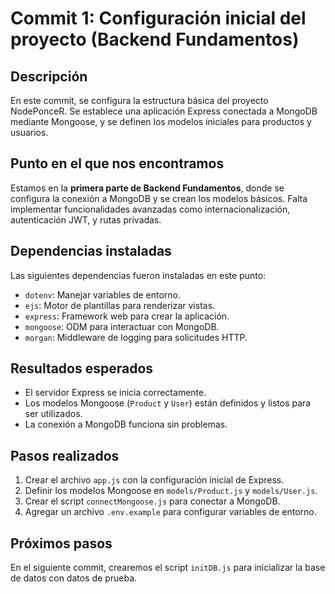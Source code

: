 # Commit 1: Configuración inicial del proyecto (Backend Fundamentos)

## Descripción
En este commit, se configura la estructura básica del proyecto NodePonceR. Se establece una aplicación Express conectada a MongoDB mediante Mongoose, y se definen los modelos iniciales para productos y usuarios.

## Punto en el que nos encontramos
Estamos en la **primera parte de Backend Fundamentos**, donde se configura la conexión a MongoDB y se crean los modelos básicos. Falta implementar funcionalidades avanzadas como internacionalización, autenticación JWT, y rutas privadas.

## Dependencias instaladas
Las siguientes dependencias fueron instaladas en este punto:
- `dotenv`: Manejar variables de entorno.
- `ejs`: Motor de plantillas para renderizar vistas.
- `express`: Framework web para crear la aplicación.
- `mongoose`: ODM para interactuar con MongoDB.
- `morgan`: Middleware de logging para solicitudes HTTP.

## Resultados esperados
- El servidor Express se inicia correctamente.
- Los modelos Mongoose (`Product` y `User`) están definidos y listos para ser utilizados.
- La conexión a MongoDB funciona sin problemas.

## Pasos realizados
1. Crear el archivo `app.js` con la configuración inicial de Express.
2. Definir los modelos Mongoose en `models/Product.js` y `models/User.js`.
3. Crear el script `connectMongoose.js` para conectar a MongoDB.
4. Agregar un archivo `.env.example` para configurar variables de entorno.

## Próximos pasos
En el siguiente commit, crearemos el script `initDB.js` para inicializar la base de datos con datos de prueba.